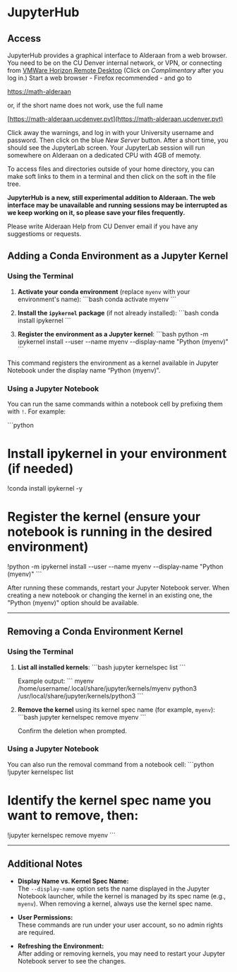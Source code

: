 # JupyterHub

## Access

JupyterHub provides a graphical interface to Alderaan from a web browser. You need to be on the CU Denver 
internal network, or VPN, or connecting from [VMWare Horizon Remote Desktop](https://remote.ucdenver.edu) (Click on *Complimentary* after you log in.)
Start a web browser - Firefox recommended - and go to

  [https://math-alderaan](https://math-alderaan)

or, if the short name does not work, use the full name

  [https://math-alderaan.ucdenver.pvt](https://math-alderaan.ucdenver.pvt)

Click away the warnings, and log in with your University username and password. Then click on the blue *New Server* button. After a short
time, you should see the JupyterLab screen. Your JupyterLab session will run somewhere on Alderaan on a dedicated CPU with 4GB of memoty.

To access files and directories outside of your home directory, you can make soft links to them in a terminal and then click on the soft 
in the file tree.

**JupyterHub is a new, still experimental addition to Alderaan. The web interface may be unavailable and running sessions may be interrupted as we keep working on it, so please save your files frequently.** 

Please write Alderaan Help from CU Denver email if you have any suggestioms or requests.

## Adding a Conda Environment as a Jupyter Kernel

### Using the Terminal

1. **Activate your conda environment** (replace `myenv` with your environment's name):
   \`\`\`bash
   conda activate myenv
   \`\`\`

2. **Install the `ipykernel` package** (if not already installed):
   \`\`\`bash
   conda install ipykernel
   \`\`\`

3. **Register the environment as a Jupyter kernel**:
   \`\`\`bash
   python -m ipykernel install --user --name myenv --display-name "Python (myenv)"
   \`\`\`

This command registers the environment as a kernel available in Jupyter Notebook under the display name “Python (myenv)”.

### Using a Jupyter Notebook

You can run the same commands within a notebook cell by prefixing them with `!`. For example:

\`\`\`python
# Install ipykernel in your environment (if needed)
!conda install ipykernel -y

# Register the kernel (ensure your notebook is running in the desired environment)
!python -m ipykernel install --user --name myenv --display-name "Python (myenv)"
\`\`\`

After running these commands, restart your Jupyter Notebook server. When creating a new notebook or changing the kernel in an existing one, the "Python (myenv)" option should be available.

---

## Removing a Conda Environment Kernel

### Using the Terminal

1. **List all installed kernels**:
   \`\`\`bash
   jupyter kernelspec list
   \`\`\`

   Example output:
   \`\`\`
   myenv    /home/username/.local/share/jupyter/kernels/myenv
   python3  /usr/local/share/jupyter/kernels/python3
   \`\`\`

2. **Remove the kernel** using its kernel spec name (for example, `myenv`):
   \`\`\`bash
   jupyter kernelspec remove myenv
   \`\`\`

   Confirm the deletion when prompted.

### Using a Jupyter Notebook

You can also run the removal command from a notebook cell:
\`\`\`python
!jupyter kernelspec list
# Identify the kernel spec name you want to remove, then:
!jupyter kernelspec remove myenv
\`\`\`

---

## Additional Notes

- **Display Name vs. Kernel Spec Name:**  
  The `--display-name` option sets the name displayed in the Jupyter Notebook launcher, while the kernel is managed by its spec name (e.g., `myenv`). When removing a kernel, always use the kernel spec name.

- **User Permissions:**  
  These commands are run under your user account, so no admin rights are required.

- **Refreshing the Environment:**  
  After adding or removing kernels, you may need to restart your Jupyter Notebook server to see the changes.
```

